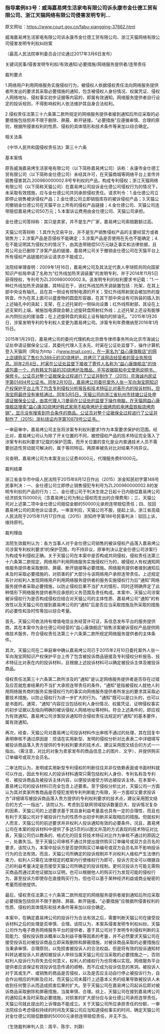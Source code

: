 ### 指导案例83号：威海嘉易烤生活家电有限公司诉永康市金仕德工贸有限公司、浙江天猫网络有限公司侵害发明专利...
原文网址：https://www.court.gov.cn/fabu-xiangqing-37662.html

威海嘉易烤生活家电有限公司诉永康市金仕德工贸有限公司、浙江天猫网络有限公司侵害发明专利权纠纷案

（最高人民法院审判委员会讨论通过2017年3月6日发布）

关键词民事/侵害发明专利权/有效通知/必要措施/网络服务提供者/连带责任

裁判要点

1.网络用户利用网络服务实施侵权行为，被侵权人依据侵权责任法向网络服务提供者所发出的要求其采取必要措施的通知，包含被侵权人身份情况、权属凭证、侵权人网络地址、侵权事实初步证据等内容的，即属有效通知。网络服务提供者自行设定的投诉规则，不得影响权利人依法维护其自身合法权利。

2.侵权责任法第三十六条第二款所规定的网络服务提供者接到通知后所应采取的必要措施包括但并不限于删除、屏蔽、断开链接。"必要措施"应遵循审慎、合理的原则，根据所侵害权利的性质、侵权的具体情形和技术条件等来加以综合确定。

相关法条

《中华人民共和国侵权责任法》第三十六条

基本案情

原告威海嘉易烤生活家电有限公司（以下简称嘉易烤公司）诉称：永康市金仕德工贸有限公司（以下简称金仕德公司）未经其许可，在天猫商城等网络平台上宣传并销售侵害其ZL200980000002.8号专利权的产品，构成专利侵权；浙江天猫网络有限公司（以下简称天猫公司）在嘉易烤公司投诉金仕德公司侵权行为的情况下，未采取有效措施，应与金仕德公司共同承担侵权责任。请求判令：1.金仕德公司立即停止销售被诉侵权产品；2.金仕德公司立即销毁库存的被诉侵权产品；3.天猫公司撤销金仕德公司在天猫平台上所有的侵权产品链接；4.金仕德公司、天猫公司连带赔偿嘉易烤公司50万元；5.本案诉讼费用由金仕德公司、天猫公司承担。

金仕德公司答辩称：其只是卖家，并不是生产厂家，嘉易烤公司索赔数额过高。

天猫公司答辩称：1.其作为交易平台，并不是生产销售侵权产品的主要经营方或者销售方；2.涉案产品是否侵权不能确定；3.涉案产品是否使用在先也不能确定；4.在不能证明其为侵权方的情况下，由其连带赔偿50万元缺乏事实和法律依据，且其公司业已删除了涉案产品的链接，嘉易烤公司关于撤销金仕德公司在天猫平台上所有侵权产品链接的诉讼请求亦不能成立。

法院经审理查明：2009年1月16日，嘉易烤公司及其法定代表人李琎熙共同向国家知识产权局申请了名称为"红外线加热烹调装置"的发明专利，并于2014年11月5日获得授权，专利号为ZL200980000002.8。该发明专利的权利要求书记载："1.一种红外线加热烹调装置，其特征在于，该红外线加热烹调装置包括：托架，在其上部中央设有轴孔，且在其一侧设有控制电源的开关；受红外线照射就会被加热的旋转盘，作为在其上面可以盛食物的圆盘形容器，在其下部中央设有可拆装的插入到上述轴孔中的突起；支架，在上述托架的一侧纵向设置；红外线照射部，其设在上述支架的上端，被施加电源就会朝上述旋转盘照射红外线；上述托架上还设有能够从内侧拉出的接油盘；在上述旋转盘的突起上设有轴向的排油孔。"2015年1月26日，涉案发明专利的专利权人变更为嘉易烤公司。涉案专利年费缴纳至2016年1月15日。

2015年1月29日，嘉易烤公司的委托代理机构北京商专律师事务所向北京市海诚公证处申请证据保全公证，其委托代理人王永先、时寅在公证处监督下，操作计算机登入天猫网（网址为http：//www.tmall.com），在一家名为"益心康旗舰店"的网上店铺购买了售价为388元的3D烧烤炉，并拷贝了该网店经营者的营业执照信息。同年2月4日，时寅在公证处监督下接收了寄件人名称为"益心康旗舰店"的快递包裹一个，内有韩文包装的3D烧烤炉及赠品、手写收据联和中文使用说明书、保修卡。公证员对整个证据保全过程进行了公证并制作了（2015）京海诚内民证字第01494号公证书。同年2月10日，嘉易烤公司委托案外人张一军向淘宝网知识产权保护平台上传了包含专利侵权分析报告和技术特征比对表在内的投诉材料，但淘宝网最终没有审核通过。同年5月5日，天猫公司向浙江省杭州市钱塘公证处申请证据保全公证，由其代理人刁曼丽在公证处的监督下操作电脑，在天猫网益心康旗舰店搜索"益心康3D烧烤炉韩式家用不粘电烤炉无烟烤肉机电烤盘铁板烧烤肉锅"，显示没有搜索到符合条件的商品。公证员对整个证据保全过程进行了公证并制作了（2015）浙杭钱证内字第10879号公证书。

一审庭审中，嘉易烤公司主张将涉案专利权利要求1作为本案要求保护的范围。经比对，嘉易烤公司认为除了开关位置的不同，被控侵权产品的技术特征完全落入了涉案专利权利要求1记载的保护范围，而开关位置的变化是业内普通技术人员不需要创造性劳动就可解决的，属于等同特征。两原审被告对比对结果不持异议。

另查明，嘉易烤公司为本案支出公证费4000元，代理服务费81000元。

裁判结果

浙江省金华市中级人民法院于2015年8月12日作出（2015）浙金知民初字第148号民事判决：一、金仕德公司立即停止销售侵犯专利号为ZL200980000002.8的发明专利权的产品的行为；二、金仕德公司于判决生效之日起十日内赔偿嘉易烤公司经济损失150000元（含嘉易烤公司为制止侵权而支出的合理费用）；三、天猫公司对上述第二项中金仕德公司赔偿金额的50000元承担连带赔偿责任；四、驳回嘉易烤公司的其他诉讼请求。一审宣判后，天猫公司不服，提起上诉。浙江省高级人民法院于2015年11月17日作出（2015）浙知终字第186号民事判决：驳回上诉，维持原判。

裁判理由

法院生效裁判认为：各方当事人对于金仕德公司销售的被诉侵权产品落入嘉易烤公司涉案专利权利要求1的保护范围，均不持异议，原审判决认定金仕德公司涉案行为构成专利侵权正确。关于天猫公司在本案中是否构成共同侵权，侵权责任法第三十六条第二款规定，网络用户利用网络服务实施侵权行为的，被侵权人有权通知网络服务提供者采取删除、屏蔽、断开链接等必要措施。网络服务提供者接到通知后未及时采取必要措施的，对损害的扩大部分与该网络用户承担连带责任。上述规定系针对权利人发现网络用户利用网络服务提供者的服务实施侵权行为后"通知"网络服务提供者采取必要措施，以防止侵权后果不当扩大的情形，同时还明确界定了此种情形下网络服务提供者所应承担的义务范围及责任构成。本案中，天猫公司涉案被诉侵权行为是否构成侵权应结合对天猫公司的主体性质、嘉易烤公司"通知"的有效性以及天猫公司在接到嘉易烤公司的"通知"后是否应当采取措施及所采取的措施的必要性和及时性等加以综合考量。

首先，天猫公司依法持有增值电信业务经营许可证，系信息发布平台的服务提供商，其在本案中为金仕德公司经营的"益心康旗舰店"销售涉案被诉侵权产品提供网络技术服务，符合侵权责任法第三十六条第二款所规定网络服务提供者的主体条件。

其次，天猫公司在二审庭审中确认嘉易烤公司已于2015年2月10日委托案外人张一军向淘宝网知识产权保护平台上传了包含被投诉商品链接及专利侵权分析报告、技术特征比对表在内的投诉材料，且根据上述投诉材料可以确定被投诉主体及被投诉商品。

侵权责任法第三十六条第二款所涉及的"通知"是认定网络服务提供者是否存在过错及应否就危害结果的不当扩大承担连带责任的条件。"通知"是指被侵权人就他人利用网络服务商的服务实施侵权行为的事实向网络服务提供者所发出的要求其采取必要技术措施，以防止侵权行为进一步扩大的行为。"通知"既可以是口头的，也可以是书面的。通常，"通知"内容应当包括权利人身份情况、权属凭证、证明侵权事实的初步证据以及指向明确的被诉侵权人网络地址等材料。符合上述条件的，即应视为有效通知。嘉易烤公司涉案投诉通知符合侵权责任法规定的"通知"的基本要件，属有效通知。

再次，经查，天猫公司对嘉易烤公司投诉材料作出审核不通过的处理，其在回复中表明审核不通过原因是：烦请在实用新型、发明的侵权分析对比表表二中详细填写被投诉商品落入贵方提供的专利权利要求的技术点，建议采用图文结合的方式一一指出。（需注意，对比的对象为卖家发布的商品信息上的图片、文字），并提供购买订单编号或双方会员名。

二审法院认为，发明或实用新型专利侵权的判断往往并非仅依赖表面或书面材料就可以作出，因此专利权人的投诉材料通常只需包括权利人身份、专利名称及专利号、被投诉商品及被投诉主体内容，以便投诉接受方转达被投诉主体。在本案中，嘉易烤公司的投诉材料已完全包含上述要素。至于侵权分析比对，天猫公司一方面认为其对卖家所售商品是否侵犯发明专利判断能力有限，另一方面却又要求投诉方"详细填写被投诉商品落入贵方提供的专利权利要求的技术点，建议采用图文结合的方式一一指出"，该院认为，考虑到互联网领域投诉数量巨大、投诉情况复杂的因素，天猫公司的上述要求基于其自身利益考量虽也具有一定的合理性，而且也有利于天猫公司对于被投诉行为的性质作出初步判断并采取相应的措施。但就权利人而言，天猫公司的前述要求并非权利人投诉通知有效的必要条件。况且，嘉易烤公司在本案的投诉材料中提供了多达5页的以图文并茂的方式表现的技术特征对比表，天猫公司仍以教条的、格式化的回复将技术特征对比作为审核不通过的原因之一，处置失当。至于天猫公司审核不通过并提出提供购买订单编号或双方会员名的要求，该院认为，本案中投诉方是否提供购买订单编号或双方会员名并不影响投诉行为的合法有效。而且，天猫公司所确定的投诉规制并不对权利人维权产生法律约束力，权利人只需在法律规定的框架内行使维权行为即可，投诉方完全可以根据自己的利益考量决定是否接受天猫公司所确定的投诉规制。更何况投诉方可能无需购买商品而通过其他证据加以证明，也可以根据他人的购买行为发现可能的侵权行为，甚至投诉方即使存在直接购买行为，但也可以基于某种经济利益或商业秘密的考量而拒绝提供。

最后，侵权责任法第三十六条第二款所规定的网络服务提供者接到通知后所应采取必要措施包括但并不限于删除、屏蔽、断开链接。"必要措施"应根据所侵害权利的性质、侵权的具体情形和技术条件等来加以综合确定。

本案中，在确定嘉易烤公司的投诉行为合法有效之后，需要判断天猫公司在接受投诉材料之后的处理是否审慎、合理。该院认为，本案系侵害发明专利权纠纷。天猫公司作为电子商务网络服务平台的提供者，基于其公司对于发明专利侵权判断的主观能力、侵权投诉胜诉概率以及利益平衡等因素的考量，并不必然要求天猫公司在接受投诉后对被投诉商品立即采取删除和屏蔽措施，对被诉商品采取的必要措施应当秉承审慎、合理原则，以免损害被投诉人的合法权益。但是将有效的投诉通知材料转达被投诉人并通知被投诉人申辩当属天猫公司应当采取的必要措施之一。否则权利人投诉行为将失去任何意义，权利人的维权行为也将难以实现。网络服务平台提供者应该保证有效投诉信息传递的顺畅，而不应成为投诉信息的黑洞。被投诉人对于其或生产、或销售的商品是否侵权，以及是否应主动自行停止被投诉行为，自会作出相应的判断及应对。而天猫公司未履行上述基本义务的结果导致被投诉人未收到任何警示从而造成损害后果的扩大。至于天猫公司在嘉易烤公司起诉后即对被诉商品采取删除和屏蔽措施，当属审慎、合理。综上，天猫公司在接到嘉易烤公司的通知后未及时采取必要措施，对损害的扩大部分应与金仕德公司承担连带责任。天猫公司就此提出的上诉理由不能成立。关于天猫公司所应承担责任的份额，一审法院综合考虑侵权持续的时间及天猫公司应当知道侵权事实的时间，确定天猫公司对金仕德公司赔偿数额的50000元承担连带赔偿责任，并无不当。

（生效裁判审判人员：周平、陈宇、刘静）
